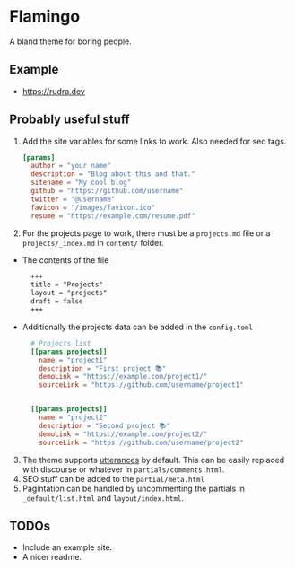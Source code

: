 # Flamingo

A bland theme for boring people.

## Example
  - https://rudra.dev

## Probably useful stuff

1. Add the site variables for some links to work. Also needed for seo tags.

    ```toml
    [params]
      author = "your name"
      description = "Blog about this and that."
      sitename = "My cool blog"
      github = "https://github.com/username"
      twitter = "@username"
      favicon = "/images/favicon.ico"
      resume = "https://example.com/resume.pdf"
    ```

2. For the projects page to work, there must be a `projects.md` file or a `projects/_index.md` in `content/` folder.
  - The contents of the file
    ```md
      +++
      title = "Projects"
      layout = "projects"
      draft = false
      +++
    ```
 - Additionally the projects data can be added in the `config.toml`
    ```toml
      # Projects list
      [[params.projects]]
        name = "project1"
        description = "First project 📚"
        demoLink = "https://example.com/project1/"
        sourceLink = "https://github.com/username/project1"


      [[params.projects]]
        name = "project2"
        description = "Second project 📚"
        demoLink = "https://example.com/project2/"
        sourceLink = "https://github.com/username/project2"
    ```

3. The theme supports [utterances](https://utteranc.es/) by default. This can be easily replaced with discourse or whatever in `partials/comments.html`.
4. SEO stuff can be added to the `partial/meta.html`
5. Pagintation can be handled by uncommenting the partials in `_default/list.html` and `layout/index.html`.


## TODOs
  - Include an example site.
  - A nicer readme.
